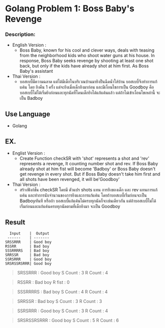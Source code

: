 # Golang Problem 1: Boss Baby's Revenge
### Description:
* English Version :
  * Boss Baby, known for his cool and clever ways, deals with teasing from the neighborhood kids who shoot water guns at his house. In response, Boss Baby seeks revenge by shooting at least one shot back, but only if the kids have already shot at him first. As Boss Baby's assistant
* Thai Version :
  *  บอสเบบี้มีความฉลาด แต่ได้มีเด็กในบริเวณบ้านมายิงปืนฉีดน้ำใส่บ้าน บอสเบบี้จึงทำการแก้แค้น โดย ยิงคืน 1 ครั้ง แต่จะยิงเมื่อเด็กยิงมาก่อน และมีเงื่อนไขการเป็น Goodboy คือบอสเบบี้ไม่ได้เริ่มยิงก่อนและทุกนัดที่โดนเด็กยิงได้แก้แค้นแล้ว แต่ถ้าไม่เข้าเงื่อนไขเหล่านี้ จะเป็น Badboy
## Use Language
 * Golang
## EX.
* Englist Version : 
   * Create Function  checkSR with 'shot' represents a shot and 'rev'  represents a revenge, It counting number shot and rev. If Boss Baby already shot at him fist will become 'Badboy' or Boss Baby doesn't get revenge in every shot. But if Boss Baby doesn't take him first and all shots have been revenged, it will be'Goodboy'
 * Thai Version :
   * สร้างฟังก์ชั่น checkSR โดยมี ตัวแปร shots แทน การยิงของเด็ก และ rev แทนการแก้แค้น และทำการนับจำนวนของการยิงและการแก้แค้น โดยถ้าบอสเบบี้เริ่มก่อนจะเป็น Badboyทันที หรือถ้า บอสเบบี้แก้แค้นไม่ครบทุกนัดก็จะเช่นเดียวกัน แต่ถ้าบอสเบบี้ไม่ได้เริ่มก่อนและแก้แค้นครบทุกนัดตามที่เด็กยิงมา จะเป็น Goodboy
## Result
```
  Input    |  Output  
 ------    | -------
SRSSRRR    | Good boy
RSSRR      | Bad boy
SSSRRRRS   | Bad boy
SRRSSR     | Bad boy
SSRSRRR    | Good boy
SRSRSSRSRRR| Good boy
```
>SRSSRRR :  Good boy
S Count : 3
R Count : 4

>RSSRR :  Bad boy
R fist : 0

>SSSRRRRS :  Bad boy
S Count : 4
R Count : 4

>SRRSSR :  Bad boy
S Count : 3
R Count : 3

>SSRSRRR : Good boy
S Count : 3
R Count : 4

>SRSRSSRSRRR : Good boy
S Count : 5
R Count : 6
